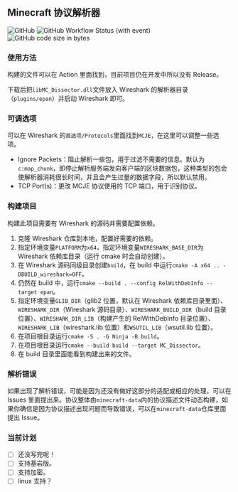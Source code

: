 ## Minecraft 协议解析器
![GitHub](https://img.shields.io/github/license/Nickid2018/MC_Dissector)
![GitHub Workflow Status (with event)](https://img.shields.io/github/actions/workflow/status/Nickid2018/MC_Dissector/ci.yml)
![GitHub code size in bytes](https://img.shields.io/github/languages/code-size/Nickid2018/MC_Dissector)

### 使用方法
构建的文件可以在 Action 里面找到，目前项目仍在开发中所以没有 Release。

下载后把`libMC_Dissector.dll`文件放入 Wireshark 的解析器目录（`plugins/epan`）并启动 Wireshark 即可。

### 可调选项
可以在 Wireshark 的`首选项/Protocols`里面找到`MCJE`，在这里可以调整一些选项。
* Ignore Packets：阻止解析一些包，用于过滤不需要的信息。默认为`c:map_chunk`，即停止解析服务端发向客户端的区块数据包，这种类型的包会使解析器消耗很长时间，并且会产生过量的数据字段，所以默认禁用。
* TCP Port(s)：更改 MCJE 协议使用的 TCP 端口，用于识别协议。

### 构建项目
构建此项目需要有 Wireshark 的源码并需要配置依赖。

1. 克隆 Wireshark 仓库到本地，配置好需要的依赖。
2. 指定环境变量`PLATFORM`为`x64`，指定环境变量`WIRESHARK_BASE_DIR`为 Wireshark 依赖库目录（运行 cmake 时会自动创建）。
3. 在 Wireshark 源码同级目录创建`build`，在 build 中运行`cmake -A x64 .. -DBUILD_wireshark=OFF`。
4. 仍然在 build 中，运行`cmake --build . --config RelWithDebInfo --target epan`。
5. 指定环境变量`GLIB_DIR`（glib2 位置，默认在 Wireshark 依赖库目录里面）、`WIRESHARK_DIR`（Wireshark 源码目录）、`WIRESHARK_BUILD_DIR`（build 目录位置）、`WIRESHARK_DIR_LIB`（构建产生的 RelWithDebInfo 目录位置）、`WIRESHARK_LIB`（wireshark.lib 位置）和`WSUTIL_LIB`（wsutil.lib 位置）。
6. 在项目根目录运行`cmake -S . -G Ninja -B build`。
7. 在项目根目录运行`cmake --build build --target MC_Dissector`。
8. 在 build 目录里面能看到构建出来的文件。

### 解析错误
如果出现了解析错误，可能是因为还没有做好这部分的适配或相应的处理，可以在 Issues 里面提出来。协议整体由`minecraft-data`内的协议描述文件动态构建，如果你确信是因为协议描述出现问题而导致错误，可以在`minecraft-data`仓库里面提出 Issue。

### 当前计划
- [ ] 还没写完呢！
- [ ] 支持基岩版。
- [ ] 支持加密。
- [ ] linux 支持？
